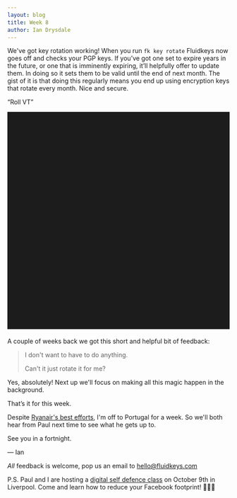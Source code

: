```yaml
---
layout: blog
title: Week 8
author: Ian Drysdale
---
```


We've got key rotation working! When you run `fk key rotate` Fluidkeys now goes off and checks your PGP keys. If you’ve got one set to expire years in the future, or one that is imminently expiring, it’ll helpfully offer to update them. In doing so it sets them to be valid until the end of next month. The gist of it is that doing this regularly means you end up using encryption keys that rotate every month. Nice and secure.

“Roll VT”

<div class="terminal-wrapper">
  <img class="my-class" src="/images/fk-0.1.5-rotate-demo.svg" alt="a screen recording of `fk key rotate` in action">
</div>

A couple of weeks back we got this short and helpful bit of feedback:

> I don't want to have to do anything.
>
> Can't it just rotate it for me?

Yes, absolutely! Next up we'll focus on making all this magic happen in the background.

That’s it for this week.

Despite [Ryanair's best efforts](https://www.bbc.co.uk/news/business-45667370), I'm off to Portugal for a week. So we'll both hear from Paul next time to see what he gets up to.

See you in a fortnight.

— Ian

*All* feedback is welcome, pop us an email to [hello@fluidkeys.com](mailto:hello@fluidkeys.com)

P.S. Paul and I are hosting a [digital self defence class](https://www.eventbrite.co.uk/e/digital-self-defence-reduce-your-facebook-footprint-tickets-50366286920) on October 9th in Liverpool. Come and learn how to reduce your Facebook footprint! 🙅🏽‍♀️
